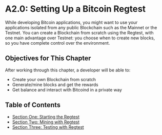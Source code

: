 # A2.0: Setting Up a Bitcoin Regtest 

While developing Bitcoin applications, you might want to use your applications isolated from any public Blockchain such as the Mainnet or the Testnet.
You can create a Blockchain from scratch using the Regtest, with one main advantage over Testnet: you choose when to create new blocks, so you have complete control over the environment.

## Objectives for This Chapter

After working through this chapter, a developer will be able to:

   * Create your own Blockchain from scratch
   * Generate/mine blocks and get the rewards
   * Get balance and interact with Bitcoind in a private way

## Table of Contents
  * [Section One: Starting the Regtest](A2_1_Starting_the_Regtest.md)
  * [Section Two: Mining with Regtest](A2_2_Mining_with_Regtest.md)
  * [Section Three: Testing with Regtest](A2_3_Testing_with_Regtest.md)

